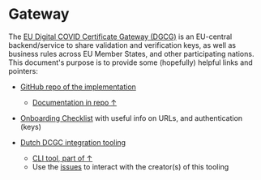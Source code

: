 # Gateway

The [EU Digital COVID Certificate Gateway (DGCG)](https://github.com/eu-digital-green-certificates/dgc-gateway/) is an EU-central backend/service to share validation and verification keys, as well as business rules across EU Member States, and other participating nations.
This document's purpose is to provide some (hopefully) helpful links and pointers:

* [GitHub repo of the implementation](https://github.com/eu-digital-green-certificates/dgc-gateway/)
    * [Documentation in repo &uarr;](https://github.com/eu-digital-green-certificates/dgc-gateway/tree/main/docs)

* [Onboarding Checklist](https://github.com/eu-digital-green-certificates/dgc-participating-countries/blob/main/gateway/OnboardingChecklist.md) with useful info on URLs, and authentication (keys)

* [Dutch DCGC integration tooling](https://github.com/minvws/nl-covid19-coronacheck-app-dgcg-integration)
    * [CLI tool, part of &uarr;](https://github.com/minvws/nl-covid19-coronacheck-app-dgcg-integration/tree/main/src/DigitalGreenGatewayTool)
    * Use the [issues](https://github.com/minvws/nl-covid19-coronacheck-app-dgcg-integration/issues) to interact with the creator(s) of this tooling

